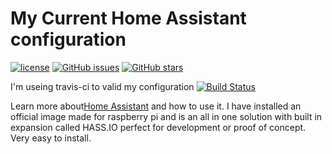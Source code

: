 # My Current Home Assistant configuration

[![license](https://img.shields.io/github/license/mashape/apistatus.svg)](http://choosealicense.com/licenses/mit/)
[![GitHub issues](https://img.shields.io/github/issues/mikewebb70//Home-AssistantConfig.svg)](https://github.com/mikewebb70/Home-AssistantConfig/issues)
[![GitHub stars](https://img.shields.io/github/stars/mikewebb70//Home-AssistantConfig.svg)](https://github.com/mikewebb70/Home-AssistantConfig/stargazers)

I'm useing travis-ci to valid my configuration [![Build Status](https://travis-ci.org/mikewebb70/Home-AssistantConfig.svg?branch=master)](https://travis-ci.org/mikewebb70/Home-AssistantConfig)

Learn more about[Home Assistant](https://home-assistant.io/) and how to use it. I have installed an official image made for raspberry pi and is an all in one solution with built in expansion called HASS.IO perfect for development or proof of concept.  Very easy to install.
